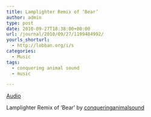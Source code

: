 ```yaml
---
title: Lamplighter Remix of ‘Bear’
author: admin
type: post
date: 2010-09-27T18:38:00+00:00
url: /journal/2010/09/27/1199484992/
yourls_shorturl:
  - http://lobban.org/i/s
categories:
  - Music
tags:
  - conquering animal sound
  - music

---
```

[Audio][1]

Lamplighter Remix of ‘Bear’ by [conqueringanimalsound][2]

 [1]: http://www.tumblr.com/audio_file/1199484992/tumblr_l9dhko281c1qb9e8w
 [2]: http://conqueringanimalsound.tumblr.com/post/1193928587/lamplighter-remix-of-our-track-bear-love